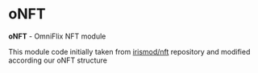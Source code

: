 # oNFT

**oNFT** - OmniFlix NFT module  


This module code initially taken from [irismod/nft](https://github.com/irismod/nft) repository and modified according our oNFT structure